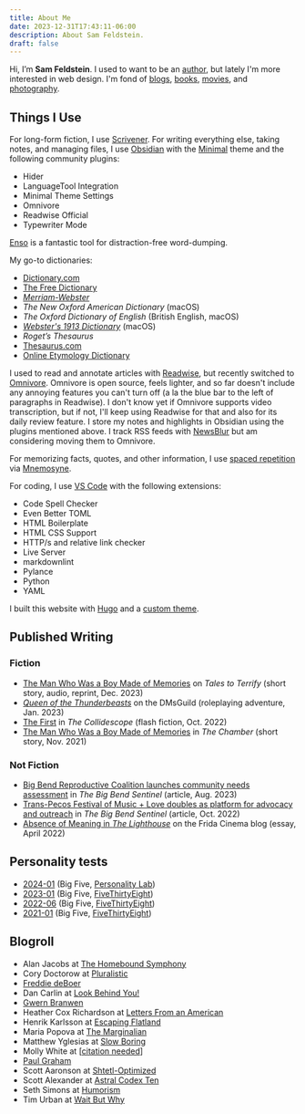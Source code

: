 ```yaml
---
title: About Me
date: 2023-12-31T17:43:11-06:00
description: About Sam Feldstein.
draft: false
---
```


Hi, I’m **Sam Feldstein**. I used to want to be an [author](#published-writing), but lately I'm more interested in web design. I'm fond of [blogs](#blogroll), [books](https://www.goodreads.com/user/show/153965751-sam-feldstein), [movies](https://letterboxd.com/HoogoSteeglitz/), and [photography](https://www.instagram.com/seldstein/).

## Things I Use

For long-form fiction, I use [Scrivener](https://www.literatureandlatte.com/scrivener/overview). For writing everything else, taking notes, and managing files, I use [Obsidian](https://obsidian.md/) with the [Minimal](https://minimal.guide/home) theme and the following community plugins:

- Hider
- LanguageTool Integration
- Minimal Theme Settings
- Omnivore
- Readwise Official
- Typewriter Mode

[Enso](https://enso.sonnet.io/) is a fantastic tool for distraction-free word-dumping.

My go-to dictionaries:

- [Dictionary.com](https://www.dictionary.com/)
- [The Free Dictionary](https://www.thefreedictionary.com/)
- [*Merriam-Webster*](https://www.merriam-webster.com/)
- *The New Oxford American Dictionary* (macOS)
- *The Oxford Dictionary of English* (British English, macOS)
- [*Webster's 1913 Dictionary*](https://github.com/cmod/websters-1913) (macOS)
- *Roget’s Thesaurus*
- [Thesaurus.com](https://www.thesaurus.com/)
- [Online Etymology Dictionary](https://www.etymonline.com/)

I used to read and annotate articles with [Readwise](https://readwise.io/), but recently switched to [Omnivore](https://omnivore.app/). Omnivore is open source, feels lighter, and so far doesn't include any annoying features you can't turn off (a la the blue bar to the left of paragraphs in Readwise). I don't know yet if Omnivore supports video transcription, but if not, I'll keep using Readwise for that and also for its daily review feature. I store my notes and highlights in Obsidian using the plugins mentioned above. I track RSS feeds with [NewsBlur](https://newsblur.com/) but am considering moving them to Omnivore.

For memorizing facts, quotes, and other information, I use [spaced repetition](https://en.wikipedia.org/wiki/Spaced_repetition) via [Mnemosyne](https://mnemosyne-proj.org/).

For coding, I use [VS Code](https://code.visualstudio.com/) with the following extensions:

- Code Spell Checker
- Even Better TOML
- HTML Boilerplate
- HTML CSS Support
- HTTP/s and relative link checker
- Live Server
- markdownlint
- Pylance
- Python
- YAML

I built this website with [Hugo](https://gohugo.io/) and a [custom theme](https://github.com/seldstein/personal-website).

## Published Writing

### Fiction

- [The Man Who Was a Boy Made of Memories](https://talestoterrify.com/episodes/619-z-j-garcia-samuel-feldstein/) on *Tales to Terrify* (short story, audio, reprint, Dec. 2023)
- [*Queen of the Thunderbeasts*](https://www.dmsguild.com/product/426630/Queen-of-the-Thunderbeasts?affiliate_id=1701028) on the DMsGuild (roleplaying adventure, Jan. 2023)
- [The First](https://thecollidescope.com/2022/10/16/the-first/) in *The Collidescope* (flash fiction, Oct. 2022)
- [The Man Who Was a Boy Made of Memories](https://thechambermagazine.com/2021/11/12/the-man-who-was-a-boy-made-of-memories-science-fiction-horror-by-samuel-feldstein/) in *The Chamber* (short story, Nov. 2021)

### Not Fiction

- [Big Bend Reproductive Coalition launches community needs assessment](https://bigbendsentinel.com/2023/08/09/big-bend-reproductive-coalition-launches-community-needs-assessment-with-inaugural-town-hal/?mc_cid=b24b0bb606) in *The Big Bend Sentinel* (article, Aug. 2023)
- [Trans-Pecos Festival of Music + Love doubles as platform for advocacy and outreach](https://bigbendsentinel.com/2022/10/05/trans-pecos-festival-of-music-love-doubles-as-platform-for-advocacy-and-outreach/) in *The Big Bend Sentinel* (article, Oct. 2022)
- [Absence of Meaning in *The Lighthouse*](https://thefridacinema.org/film-criticism/absence-of-meaning-the-lighthouse/) on the Frida Cinema blog (essay, April 2022)

## Personality tests

- [2024-01](/personality-tests/big-five-2024-01.html) (Big Five, [Personality Lab](https://www.personalitylab.org/))
- [2023-01](/personality-tests/big-five-2023-01.pdf) (Big Five, [FiveThirtyEight](https://projects.fivethirtyeight.com/personality-quiz/))
- [2022-06](/personality-tests/big-five-2022-06.pdf) (Big Five, [FiveThirtyEight](https://projects.fivethirtyeight.com/personality-quiz/))
- [2021-01](/personality-tests/big-five-2021-01.pdf) (Big Five, [FiveThirtyEight](https://projects.fivethirtyeight.com/personality-quiz/))

## Blogroll

- Alan Jacobs at [The Homebound Symphony](https://blog.ayjay.org/)
- Cory Doctorow at [Pluralistic](https://pluralistic.net/)
- [Freddie deBoer](https://freddiedeboer.substack.com/)
- Dan Carlin at [Look Behind You!](https://dancarlin.substack.com/)
- [Gwern Branwen](https://gwern.net/)
- Heather Cox Richardson at [Letters From an American](https://heathercoxrichardson.substack.com/)
- Henrik Karlsson at [Escaping Flatland](https://www.henrikkarlsson.xyz/)
- Maria Popova at [The Marginalian](https://www.themarginalian.org/)
- Matthew Yglesias at [Slow Boring](https://www.slowboring.com/)
- Molly White at [[citation needed](https://newsletter.mollywhite.net/)]
- [Paul Graham](https://www.paulgraham.com/)
- Scott Aaronson at [Shtetl-Optimized](https://scottaaronson.blog/)
- Scott Alexander at [Astral Codex Ten](https://www.astralcodexten.com/)
- Seth Simons at [Humorism](https://www.humorism.xyz/)
- Tim Urban at [Wait But Why](https://waitbutwhy.com/)
